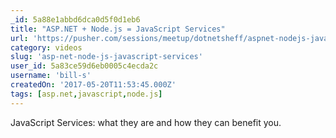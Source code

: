 ```yaml
---
_id: 5a88e1abbd6dca0d5f0d1eb6
title: "ASP.NET + Node.js = JavaScript Services"
url: 'https://pusher.com/sessions/meetup/dotnetsheff/aspnet-nodejs-javascript-services'
category: videos
slug: 'asp-net-node-js-javascript-services'
user_id: 5a83ce59d6eb0005c4ecda2c
username: 'bill-s'
createdOn: '2017-05-20T11:53:45.000Z'
tags: [asp.net,javascript,node.js]
---
```


JavaScript Services: what they are and how they can benefit you.
